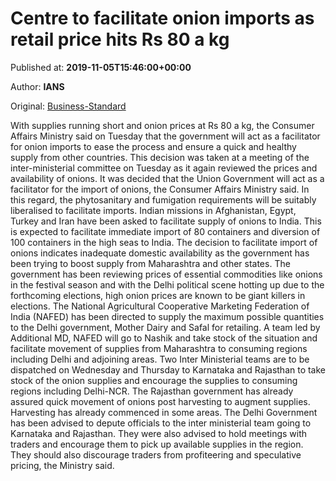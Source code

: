 
# Centre to facilitate onion imports as retail price hits Rs 80 a kg

Published at: **2019-11-05T15:46:00+00:00**

Author: **IANS**

Original: [Business-Standard](https://www.business-standard.com/article/current-affairs/centre-to-facilitate-onion-imports-as-retail-price-hits-rs-80-a-kg-119110501720_1.html)

With supplies running short and onion prices at Rs 80 a kg, the Consumer Affairs Ministry said on Tuesday that the government will act as a facilitator for onion imports to ease the process and ensure a quick and healthy supply from other countries.
This decision was taken at a meeting of the inter-ministerial committee on Tuesday as it again reviewed the prices and availability of onions.
It was decided that the Union Government will act as a facilitator for the import of onions, the Consumer Affairs Ministry said.
In this regard, the phytosanitary and fumigation requirements will be suitably liberalised to facilitate imports.
Indian missions in Afghanistan, Egypt, Turkey and Iran have been asked to facilitate supply of onions to India. This is expected to facilitate immediate import of 80 containers and diversion of 100 containers in the high seas to India.
The decision to facilitate import of onions indicates inadequate domestic availability as the government has been trying to boost supply from Maharashtra and other states. The government has been reviewing prices of essential commodities like onions in the festival season and with the Delhi political scene hotting up due to the forthcoming elections, high onion prices are known to be giant killers in elections.
The National Agricultural Cooperative Marketing Federation of India (NAFED) has been directed to supply the maximum possible quantities to the Delhi government, Mother Dairy and Safal for retailing. A team led by Additional MD, NAFED will go to Nashik and take stock of the situation and facilitate movement of supplies from Maharashtra to consuming regions including Delhi and adjoining areas.
Two Inter Ministerial teams are to be dispatched on Wednesday and Thursday to Karnataka and Rajasthan to take stock of the onion supplies and encourage the supplies to consuming regions including Delhi-NCR.
The Rajasthan government has already assured quick movement of onions post harvesting to augment supplies. Harvesting has already commenced in some areas.
The Delhi Government has been advised to depute officials to the inter ministerial team going to Karnataka and Rajasthan. They were also advised to hold meetings with traders and encourage them to pick up available supplies in the region. They should also discourage traders from profiteering and speculative pricing, the Ministry said.
